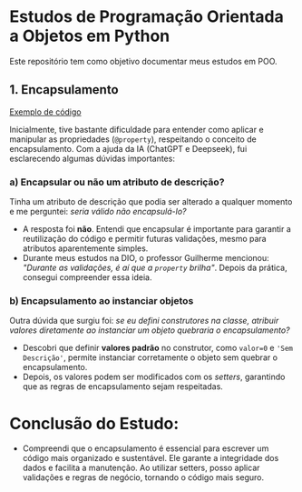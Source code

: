 # Estudos de Programação Orientada a Objetos em Python  

Este repositório tem como objetivo documentar meus estudos em POO.  

## 1. Encapsulamento  
[Exemplo de código](https://github.com/GuisLima/Estudo_POO/blob/main/encapsulamento/exemplo1.py)  

Inicialmente, tive bastante dificuldade para entender como aplicar e manipular as propriedades (`@property`), respeitando o conceito de encapsulamento. Com a ajuda da IA (ChatGPT e Deepseek), fui esclarecendo algumas dúvidas importantes:  

### a) Encapsular ou não um atributo de descrição?  
Tinha um atributo de descrição que podia ser alterado a qualquer momento e me perguntei: *seria válido não encapsulá-lo?*  

- A resposta foi **não**. Entendi que encapsular é importante para garantir a reutilização do código e permitir futuras validações, mesmo para atributos aparentemente simples.  
- Durante meus estudos na DIO, o professor Guilherme mencionou: *"Durante as validações, é aí que a `property` brilha"*. Depois da prática, consegui compreender essa ideia.

### b) Encapsulamento ao instanciar objetos  
Outra dúvida que surgiu foi: *se eu defini construtores na classe, atribuir valores diretamente ao instanciar um objeto quebraria o encapsulamento?*  

- Descobri que definir **valores padrão** no construtor, como `valor=0` e `'Sem Descrição'`, permite instanciar corretamente o objeto sem quebrar o encapsulamento.  
- Depois, os valores podem ser modificados com os *setters*, garantindo que as regras de encapsulamento sejam respeitadas.  

# Conclusão do Estudo: 
- Compreendi que o encapsulamento é essencial para escrever um código mais organizado e sustentável. Ele garante a integridade dos dados e facilita a manutenção. Ao utilizar setters, posso aplicar validações e regras de negócio, tornando o código mais seguro.
